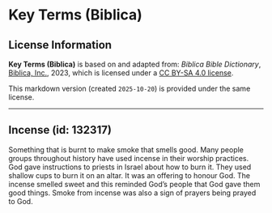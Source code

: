 # Key Terms (Biblica)

## License Information

**Key Terms (Biblica)** is based on and adapted from: _Biblica Bible Dictionary_, [Biblica, Inc.](https://www.biblica.com/), 2023, which is licensed under a [CC BY-SA 4.0 license](https://creativecommons.org/licenses/by-sa/4.0/legalcode.en).

This markdown version (created `2025-10-20`) is provided under the same license.



--------------------------------

## Incense (id: 132317)

Something that is burnt to make smoke that smells good. Many people groups throughout history have used incense in their worship practices. God gave instructions to priests in Israel about how to burn it. They used shallow cups to burn it on an altar. It was an offering to honour God. The incense smelled sweet and this reminded God’s people that God gave them good things. Smoke from incense was also a sign of prayers being prayed to God.



